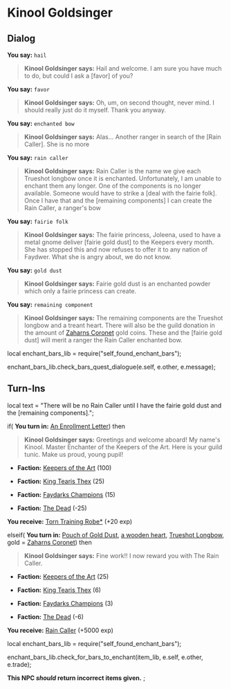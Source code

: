 # Kinool Goldsinger
## Dialog

**You say:** `hail`



>**Kinool Goldsinger says:** Hail and welcome.  I am sure you have much to do, but could I ask a [favor] of you?

**You say:** `favor`



>**Kinool Goldsinger says:** Oh, um, on second thought, never mind.  I should really just do it myself.  Thank you anyway.

**You say:** `enchanted bow`

  

>**Kinool Goldsinger says:** Alas... Another ranger in search of the [Rain Caller]. She is no more

**You say:** `rain caller`

  

>**Kinool Goldsinger says:** Rain Caller is the name we give each Trueshot longbow once it is enchanted. Unfortunately, I am unable to enchant them any longer. One of the components is no longer available. Someone would have to strike a [deal with the fairie folk]. Once I have that and the [remaining components] I can create the Rain Caller, a ranger's bow

**You say:** `fairie folk`

  

>**Kinool Goldsinger says:** The fairie princess, Joleena, used to have a metal gnome deliver [fairie gold dust] to the Keepers every month. She has stopped this and now refuses to offer it to any nation of Faydwer. What she is angry about, we do not know.

**You say:** `gold dust`

 
 
>**Kinool Goldsinger says:** Fairie gold dust is an enchanted powder which only a fairie princess can create.

**You say:** `remaining component`

  

>**Kinool Goldsinger says:** The remaining components are the Trueshot longbow and a treant heart. There will also be the guild donation in the amount of  [Zaharns Coronet](/item/3000) gold coins. These and the [fairie gold dust] will merit a ranger the Rain Caller enchanted bow.


local enchant_bars_lib = require("self_found_enchant_bars");

enchant_bars_lib.check_bars_quest_dialogue(e.self, e.other, e.message);
## Turn-Ins



local text = "There will be no Rain Caller until I have the fairie gold dust and the [remaining components].";


if( **You turn in:** [An Enrollment Letter](/item/18778)) then 


>**Kinool Goldsinger says:** Greetings and welcome aboard!  My name's Kinool. Master Enchanter of the Keepers of the Art.  Here is your guild tunic. Make us proud, young pupil!


* __Faction:__ [Keepers of the Art](/faction/275) (100)


* __Faction:__ [King Tearis Thex](/faction/279) (25)


* __Faction:__ [Faydarks Champions](/faction/246) (15)


* __Faction:__ [The Dead](/faction/239) (-25)


 **You receive:**  [Torn Training Robe*](/item/13593) (+20 exp)

elseif( **You turn in:** [Pouch of Gold Dust](/item/12333), [a wooden heart](/item/12334), [Trueshot Longbow](/item/8401), gold =  [Zaharns Coronet](/item/3000)) then
  

>**Kinool Goldsinger says:** Fine work!! I now reward you with The Rain Caller.


* __Faction:__ [Keepers of the Art](/faction/275) (25)


* __Faction:__ [King Tearis Thex](/faction/279) (6)


* __Faction:__ [Faydarks Champions](/faction/246) (3)


* __Faction:__ [The Dead](/faction/239) (-6)
  

 **You receive:**  [Rain Caller](/item/8402) (+5000 exp)


local enchant_bars_lib = require("self_found_enchant_bars");


enchant_bars_lib.check_for_bars_to_enchant(item_lib, e.self, e.other, e.trade);


**This NPC *should* return incorrect items given.**
;


